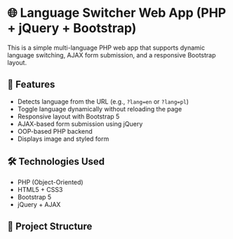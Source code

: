 # 🌐 Language Switcher Web App (PHP + jQuery + Bootstrap)

This is a simple multi-language PHP web app that supports dynamic language switching, AJAX form submission, and a responsive Bootstrap layout.

## 🚀 Features

- Detects language from the URL (e.g., `?lang=en` or `?lang=pl`)
- Toggle language dynamically without reloading the page
- Responsive layout with Bootstrap 5
- AJAX-based form submission using jQuery
- OOP-based PHP backend
- Displays image and styled form

## 🛠️ Technologies Used

- PHP (Object-Oriented)
- HTML5 + CSS3
- Bootstrap 5
- jQuery + AJAX

## 📁 Project Structure

